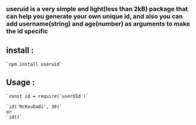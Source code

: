 ### useruid is a very simple and light(less than 2kB) package that can help you generate your own unique id, and also you can add username(string) and age(number) as arguments to make the id specific

## install :
    `npm install useruid`
## Usage :
    `const id = require('userUId')`
    
    `id('MrKouhadi', 30)`
    or
    `id()`